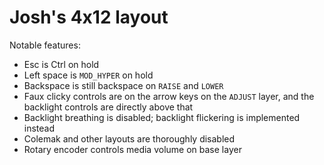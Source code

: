 # Josh's 4x12 layout

Notable features:

* Esc is Ctrl on hold
* Left space is `MOD_HYPER` on hold
* Backspace is still backspace on `RAISE` and `LOWER`
* Faux clicky controls are on the arrow keys on the `ADJUST` layer, and the backlight controls are directly above that
* Backlight breathing is disabled; backlight flickering is implemented instead
* Colemak and other layouts are thoroughly disabled
* Rotary encoder controls media volume on base layer
